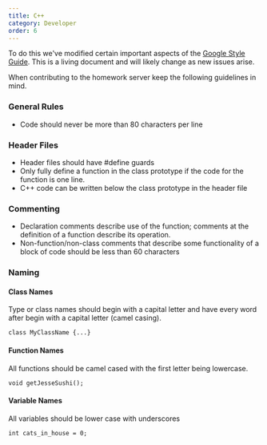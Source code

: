 ```yaml
---
title: C++
category: Developer
order: 6
---
```


To do this we've modified certain important aspects of the [Google Style Guide](https://google.github.io/styleguide/cppguide.html). This is a living document and will likely change as new issues arise.

When contributing to the homework server keep the following guidelines in mind.

### General Rules

* Code should never be more than 80 characters per line

### Header Files

* Header files should have #define guards
* Only fully define a function in the class prototype if the code for the function is one line.
* C++ code can be written below the class prototype in the header file

### Commenting

* Declaration comments describe use of the function; comments at the definition of a function describe its operation.
* Non-function/non-class comments that describe some functionality of a block of code should be less than 60 characters

### Naming

#### Class Names

Type or class names should begin with a capital letter and have every word after begin with a capital letter (camel casing).

```class MyClassName {...}```

#### Function Names

All functions should be camel cased with the first letter being lowercase.

```void getJesseSushi();```

#### Variable Names

All variables should be lower case with underscores

```int cats_in_house = 0;```
